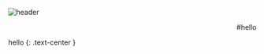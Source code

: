 ![header](https://capsule-render.vercel.app/api?type=waving&color=0:FFA0A0,100:FFF7B3&height=300&section=header&animation=fadeIn&text=mayowall.&fontSize=90&fontColor=ffffff&fontAlign=50&fontAlignY=50&desc=Hello%20world,%20Hello&descSize=28&descAlign=40&descAlignY=37)

<div style="text-align: right"> #hello </div>

hello {: .text-center }

